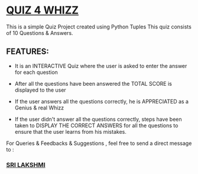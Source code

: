 # [QUIZ 4 WHIZZ ](https://github.com/srilakshmiimhskalirs/Quiz-4-Whizz/blob/master/Quiz%204%20Whizz%20.py)

This is a simple Quiz Project created using Python Tuples
This quiz consists of 10 Questions & Answers.

## FEATURES:

* It is an INTERACTIVE Quiz where the user is asked to enter the answer for each question

* After all the questions have been answered the TOTAL SCORE is displayed to the user

* If the user answers all the questions correctly, he is APPRECIATED as a Genius & real Whizz

* If the user didn't answer all the questions correctly, steps have been taken to DISPLAY THE CORRECT ANSWERS for all the questions to ensure that the user learns from his mistakes.

For Queries & Feedbacks & Suggestions , feel free to send a direct message to :

### [SRI LAKSHMI](https://twitter.com/iamsrilakshmi)

